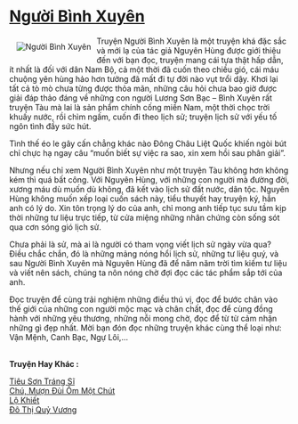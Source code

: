 <a href="https://utruyen.com/truyen/nguoi-binh-xuyen/20562/" title="Người Bình Xuyên"><h1>Người Bình Xuyên</h1></a><div style="display:table"><img align="right" style="float: left; padding: 10px;" src="https://utruyen.com/images/story/200x260/nguoi-binh-xuyen.jpg" alt="Người Bình Xuyên">Truyện Người Bình Xuyên là một truyện khá đặc sắc và mới lạ của tác giả Nguyên Hùng được giới thiệu đến với bạn đọc, truyện mang cái tựa thật hấp dẫn, ít nhất là đối với dân Nam Bộ, cả một thời đã cuốn theo chiều gió, cái máu chuộng yên hùng hảo hơn tưởng đã mất đi tự đời nào vụt trổi dậy. Khơi lại tất cả tò mò chưa từng được thỏa mãn, những câu hỏi chưa bao giờ được giải đáp thảo đáng về những con người Lương Sơn Bạc – Bình Xuyên rất truyện Tàu mà lai là sản phẩm chính cống miền Nam, một thời chọc trời khuấy nước, rồi chìm ngấm, cuốn đi theo lịch sử; truyện lịch sử với yếu tố ngôn tình đầy sức hút.<p></p>Tình thế éo le gây cấn chẳng khác nào Đông Châu Liệt Quốc khiến ngòi bút chỉ chực hạ ngay câu “muốn biết sự việc ra sao, xin xem hồi sau phân giải”.<p></p>Nhưng nếu chỉ xem Người Bình Xuyên như một truyện Tàu không hơn không kém thì quá bất công. Với Nguyên Hùng, với những con người mà đường đời, xương máu dù muốn dù không, đã kết vào lịch sử đất nước, dân tộc. Nguyên Hùng không muốn xếp loại cuốn sách này, tiểu thuyết hay truyện ký, hẳn anh có lý do. Xin tôn trọng lý do của anh, chỉ mong anh tiếp tục sưu tầm kịp thời những tư liệu trực tiếp, từ cửa miệng những nhân chứng còn sống sót qua cơn sóng gió lịch sử.<p></p>Chưa phải là sử, mà ai là người có tham vọng viết lịch sử ngày vừa qua? Điều chắc chắn, đó là những mảng nóng hổi lịch sử, những tư liệu quý, và sau Người Bình Xuyên mà Nguyên Hùng đã để năm năm trời tìm kiếm tư liệu và viết nên sách, chúng ta nôn nóng chờ đợi đọc các tác phẩm sắp tới của anh.<p></p>Đọc truyện để cùng trải nghiệm những điều thú vị, đọc để bước chân vào thế giới của những con người mộc mạc và chân chất, đọc để cùng đồng hành với những yêu thương, những nỗi mong chờ, đọc để từ từ cảm nhận những gì đẹp nhất. Mời bạn đón đọc những truyện khác cùng thể loại như: Vận Mệnh, Canh Bạc, Ngự Lôi,...</div><p><br><b>Truyện Hay Khác :</b></p><a href="https://utruyen.com/truyen/tieu-son-trang-si/20576/" alt="Tiêu Sơn Tráng Sĩ">Tiêu Sơn Tráng Sĩ</a><br/><a href="https://github.com/quanluxury/ngontinhhot/tree/master/truyenhay/19518/" alt="Chú, Mượn Đùi Ôm Một Chút">Chú, Mượn Đùi Ôm Một Chút</a><br/><a href="https://truyenngontinhay.wordpress.com/2019/10/03/lo-khiet/" alt="Lộ Khiết">Lộ Khiết</a><br/><a href="https://truyenngontinhay.wordpress.com/2019/10/03/do-thi-quy-vuong/" alt="Đô Thị Quỷ Vương">Đô Thị Quỷ Vương</a><br/>